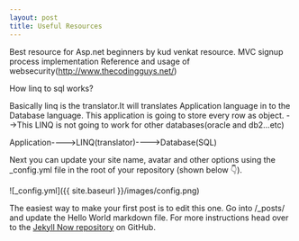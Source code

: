 ```yaml
---
layout: post
title: Useful Resources
---
```

Best resource for Asp.net beginners by kud venkat resource.
MVC signup process implementation Reference and usage of websecurity(http://www.thecodingguys.net/)

How linq to sql works?

Basically linq is the translator.It will translates Application language in to the Database language.
This application is going to store every row as object.
-->This LINQ is not going to work for other databases(oracle and db2...etc)

Application---->LINQ(translator)---->Database(SQL)
    
    
 	 



Next you can update your site name, avatar and other options using the _config.yml file in the root of your repository (shown below :point_down:).

![_config.yml]({{ site.baseurl }}/images/config.png)

The easiest way to make your first post is to edit this one. Go into /_posts/ and update the Hello World markdown file. For more instructions head over to the [Jekyll Now repository](https://github.com/barryclark/jekyll-now) on GitHub.